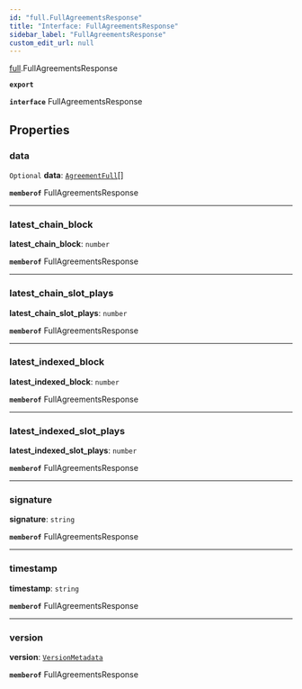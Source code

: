 ```yaml
---
id: "full.FullAgreementsResponse"
title: "Interface: FullAgreementsResponse"
sidebar_label: "FullAgreementsResponse"
custom_edit_url: null
---
```


[full](../namespaces/full.md).FullAgreementsResponse

**`export`**

**`interface`** FullAgreementsResponse

## Properties

### data

 `Optional` **data**: [`AgreementFull`](full.AgreementFull.md)[]

**`memberof`** FullAgreementsResponse

___

### latest\_chain\_block

 **latest\_chain\_block**: `number`

**`memberof`** FullAgreementsResponse

___

### latest\_chain\_slot\_plays

 **latest\_chain\_slot\_plays**: `number`

**`memberof`** FullAgreementsResponse

___

### latest\_indexed\_block

 **latest\_indexed\_block**: `number`

**`memberof`** FullAgreementsResponse

___

### latest\_indexed\_slot\_plays

 **latest\_indexed\_slot\_plays**: `number`

**`memberof`** FullAgreementsResponse

___

### signature

 **signature**: `string`

**`memberof`** FullAgreementsResponse

___

### timestamp

 **timestamp**: `string`

**`memberof`** FullAgreementsResponse

___

### version

 **version**: [`VersionMetadata`](full.VersionMetadata.md)

**`memberof`** FullAgreementsResponse
